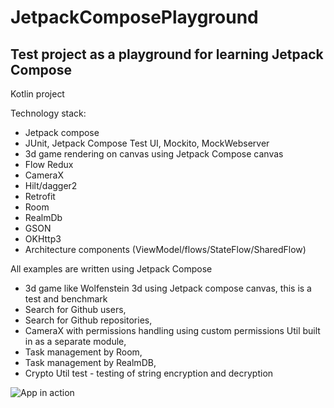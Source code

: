 # JetpackComposePlayground

## Test project as a playground for learning Jetpack Compose

Kotlin project

Technology stack:

- Jetpack compose
- JUnit, Jetpack Compose Test UI, Mockito, MockWebserver
- 3d game rendering on canvas using Jetpack Compose canvas 
- Flow Redux
- CameraX
- Hilt/dagger2
- Retrofit
- Room
- RealmDb
- GSON
- OKHttp3
- Architecture components (ViewModel/flows/StateFlow/SharedFlow)

All examples are written using Jetpack Compose
- 3d game like Wolfenstein 3d using Jetpack compose canvas, this is a test and benchmark
- Search for Github users,
- Search for Github repositories,
- CameraX with permissions handling using custom permissions Util built in as a separate module,
- Task management by Room,
- Task management by RealmDB,
- Crypto Util test - testing of string encryption and decryption

![App in action](appinfo.gif)
